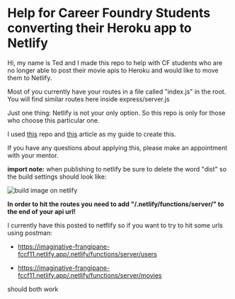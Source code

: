# Help for Career Foundry Students converting their Heroku app to Netlify

Hi, my name is Ted and I made this repo to help with CF students who are no longer able to post their movie apis to Heroku and would like to move them to Netlify.

Most of you currently have your routes in a file called "index.js" in the root.  You will find similar routes here inside express/server.js

Just one thing:  Netlify is not your only option.  So this repo is only for those who choose this particular one.

I used [this](https://github.com/neverendingqs/netlify-express/blob/master/server-local.js) repo and [this](https://www.netlify.com/blog/2018/09/13/how-to-run-express.js-apps-with-netlify-functions/) article as my guide to create this.



If you have any questions about applying this, please make an appointment with your mentor.

**import note:** when publishing to netlify be sure to delete the word "dist" so the build settings should look like:

![build image on netlify](https://walthermidcoast.s3.amazonaws.com/Screen+Shot+2022-12-03+at+3.13.24+PM.png)

**In order to hit the routes you need to add "/.netlify/functions/server/" to the end of your api url!**

I currently have this posted to netflify so if you want to try to hit some urls using postman:

 - https://imaginative-frangipane-fccf11.netlify.app/.netlify/functions/server/users

 - https://imaginative-frangipane-fccf11.netlify.app/.netlify/functions/server/movies

should both work
